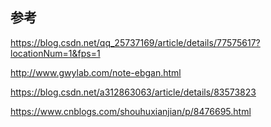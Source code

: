 ## 参考

https://blog.csdn.net/qq_25737169/article/details/77575617?locationNum=1&fps=1

http://www.gwylab.com/note-ebgan.html

https://blog.csdn.net/a312863063/article/details/83573823

https://www.cnblogs.com/shouhuxianjian/p/8476695.html